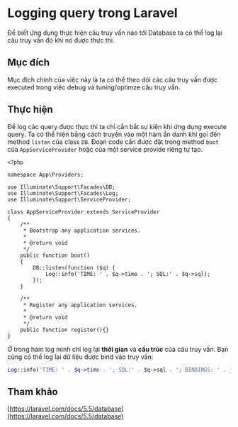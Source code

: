 # Logging query trong Laravel

Để biết ứng dụng thực hiện câu truy vấn nào tới Database ta có thể log lại câu truy vấn đó khi nó được thực thi.

## Mục đích

Mục đich chính của việc này là ta có thể theo dõi các câu truy vấn được executed trong việc debug và tuning/optimze câu truy vấn.

## Thực hiện

Để log các query được thực thi ta chỉ cần bắt sự kiện khi ứng dụng execute query. Ta có thể hiện bằng cách truyền vào một hàm ẩn danh khi gọi đến method `listen` của class `DB`. Đoạn code cần được đặt trong method `boot` của `AppServiceProvider` hoặc của một service provide riêng tự tạo.

```
<?php

namespace App\Providers;

use Illuminate\Support\Facades\DB;
use Illuminate\Support\Facades\Log;
use Illuminate\Support\ServiceProvider;

class AppServiceProvider extends ServiceProvider
{
    /**
     * Bootstrap any application services.
     *
     * @return void
     */
    public function boot()
    {
        DB::listen(function ($q) {
            Log::info('TIME: ' . $q->time . '; SQL:' . $q->sql);
        });
    }

    /**
     * Register any application services.
     *
     * @return void
     */
    public function register(){}
}
```

Ở trong hàm log mình chỉ log lại __thời gian__ và __cấu trúc__ của câu truy vấn. Bạn cũng có thể log lại dữ liệu được bind vào truy vấn:

```php
Log::info('TIME: ' . $q->time . '; SQL:' . $q->sql . '; BINDINGS: ' . json_encode($q->bindings)));
```

## Tham khảo

[https://laravel.com/docs/5.5/database](https://laravel.com/docs/5.5/database)
